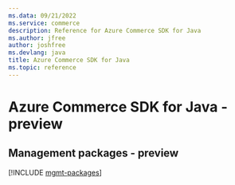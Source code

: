 ```yaml
---
ms.data: 09/21/2022
ms.service: commerce
description: Reference for Azure Commerce SDK for Java
ms.author: jfree
author: joshfree
ms.devlang: java
title: Azure Commerce SDK for Java
ms.topic: reference
---
```

# Azure Commerce SDK for Java - preview

## Management packages - preview
[!INCLUDE [mgmt-packages](commerce-mgmt-index.md)]
